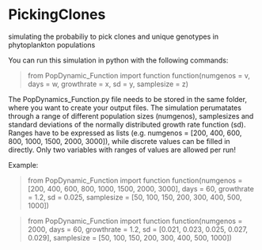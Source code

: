 # PickingClones
simulating the probabiliy to pick clones and unique genotypes in phytoplankton populations

You can run this simulation in python with the following commands:

> from PopDynamic_Function import function
> function(numgenos = v, days = w, growthrate = x, sd = y, samplesize = z)

The PopDynamics_Function.py file needs to be stored in the same folder, where you want to create your output files.
The simulation perumatates through a range of different population sizes (numgenos), samplesizes and standard deviations of the normally distributed growth rate function (sd). Ranges have to be expressed as lists (e.g. numgenos = [200, 400, 600, 800, 1000, 1500, 2000, 3000]), while discrete values can be filled in directly.
Only two variables with ranges of values are allowed per run! 

Example:

> from PopDynamic_Function import function
> function(numgenos = [200, 400, 600, 800, 1000, 1500, 2000, 3000], days = 60, growthrate = 1.2, sd = 0.025, samplesize = [50, 100, 150, 200, 300, 400, 500, 1000])

> from PopDynamic_Function import function
> function(numgenos = 2000, days = 60, growthrate = 1.2, sd = [0.021, 0.023, 0.025, 0.027, 0.029], samplesize = [50, 100, 150, 200, 300, 400, 500, 1000])

